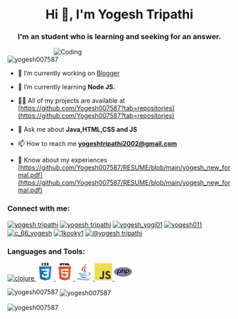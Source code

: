 <h1 align="center">Hi 👋, I'm Yogesh Tripathi</h1>
<h3 align="center">I'm an student who is learning and seeking for an answer.</h3>
<img align="right" alt="Coding" width="400" src="https://thumbs.gfycat.com/CheerySeparateGoldeneye-size_restricted.gif">

<p align="left"> <img src="https://komarev.com/ghpvc/?username=yogesh007587&label=Profile%20views&color=0e75b6&style=flat" alt="yogesh007587" /> </p>

- 🔭 I’m currently working on [Blogger](https://yogesh007587.github.io/project/)

- 🌱 I’m currently learning **Node JS.**

- 👨‍💻 All of my projects are available at [https://github.com/Yogesh007587?tab=repositories](https://github.com/Yogesh007587?tab=repositories)

- 💬 Ask me about **Java,HTML,CSS and JS**

- 📫 How to reach me **yogeshtripathi2002@gmail.com**

- 📄 Know about my experiences [https://github.com/Yogesh007587/RESUME/blob/main/yogesh_new_formal.pdf](https://github.com/Yogesh007587/RESUME/blob/main/yogesh_new_formal.pdf)

<h3 align="left">Connect with me:</h3>
<p align="left">
<a href="https://linkedin.com/in/yogesh tripathi" target="blank"><img align="center" src="https://raw.githubusercontent.com/rahuldkjain/github-profile-readme-generator/master/src/images/icons/Social/linked-in-alt.svg" alt="yogesh tripathi" height="30" width="40" /></a>
<a href="https://fb.com/yogesh tripathi" target="blank"><img align="center" src="https://raw.githubusercontent.com/rahuldkjain/github-profile-readme-generator/master/src/images/icons/Social/facebook.svg" alt="yogesh tripathi" height="30" width="40" /></a>
<a href="https://instagram.com/yogesh_yogi01" target="blank"><img align="center" src="https://raw.githubusercontent.com/rahuldkjain/github-profile-readme-generator/master/src/images/icons/Social/instagram.svg" alt="yogesh_yogi01" height="30" width="40" /></a>
<a href="https://www.codechef.com/users/yogesh011" target="blank"><img align="center" src="https://cdn.jsdelivr.net/npm/simple-icons@3.1.0/icons/codechef.svg" alt="yogesh011" height="30" width="40" /></a>
<a href="https://www.hackerrank.com/c_66_yogesh" target="blank"><img align="center" src="https://raw.githubusercontent.com/rahuldkjain/github-profile-readme-generator/master/src/images/icons/Social/hackerrank.svg" alt="c_66_yogesh" height="30" width="40" /></a>
<a href="https://www.leetcode.com/1kooky1" target="blank"><img align="center" src="https://raw.githubusercontent.com/rahuldkjain/github-profile-readme-generator/master/src/images/icons/Social/leet-code.svg" alt="1kooky1" height="30" width="40" /></a>
<a href="https://www.hackerearth.com/@yogesh tripathi" target="blank"><img align="center" src="https://raw.githubusercontent.com/rahuldkjain/github-profile-readme-generator/master/src/images/icons/Social/hackerearth.svg" alt="@yogesh tripathi" height="30" width="40" /></a>
</p>

<h3 align="left">Languages and Tools:</h3>
<p align="left"> <a href="https://clojure.org/" target="_blank" rel="noreferrer"> <img src="https://upload.wikimedia.org/wikipedia/commons/5/5d/Clojure_logo.svg" alt="clojure" width="40" height="40"/> </a> <a href="https://www.w3schools.com/css/" target="_blank" rel="noreferrer"> <img src="https://raw.githubusercontent.com/devicons/devicon/master/icons/css3/css3-original-wordmark.svg" alt="css3" width="40" height="40"/> </a> <a href="https://www.w3.org/html/" target="_blank" rel="noreferrer"> <img src="https://raw.githubusercontent.com/devicons/devicon/master/icons/html5/html5-original-wordmark.svg" alt="html5" width="40" height="40"/> </a> <a href="https://www.java.com" target="_blank" rel="noreferrer"> <img src="https://raw.githubusercontent.com/devicons/devicon/master/icons/java/java-original.svg" alt="java" width="40" height="40"/> </a> <a href="https://developer.mozilla.org/en-US/docs/Web/JavaScript" target="_blank" rel="noreferrer"> <img src="https://raw.githubusercontent.com/devicons/devicon/master/icons/javascript/javascript-original.svg" alt="javascript" width="40" height="40"/> </a> <a href="https://www.php.net" target="_blank" rel="noreferrer"> <img src="https://raw.githubusercontent.com/devicons/devicon/master/icons/php/php-original.svg" alt="php" width="40" height="40"/> </a> </p>

<p><img align="left" src="https://github-readme-stats.vercel.app/api/top-langs?username=yogesh007587&show_icons=true&locale=en&layout=compact" alt="yogesh007587" /></p>

<p>&nbsp;<img align="center" src="https://github-readme-stats.vercel.app/api?username=yogesh007587&show_icons=true&locale=en" alt="yogesh007587" /></p>

<p><img align="center" src="https://github-readme-streak-stats.herokuapp.com/?user=yogesh007587&" alt="yogesh007587" /></p>
